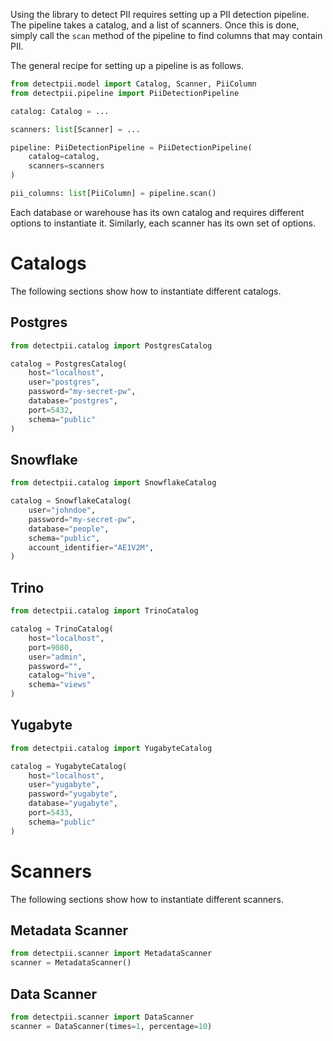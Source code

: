 Using the library to detect PII requires setting up a PII detection pipeline. The pipeline takes a catalog, and a list of scanners. 
Once this is done, simply call the `scan` method of the pipeline to find columns that may contain PII. 

The general recipe for setting up a pipeline is as follows.  

```python
from detectpii.model import Catalog, Scanner, PiiColumn
from detectpii.pipeline import PiiDetectionPipeline

catalog: Catalog = ...

scanners: list[Scanner] = ...

pipeline: PiiDetectionPipeline = PiiDetectionPipeline(
    catalog=catalog,
    scanners=scanners
)

pii_columns: list[PiiColumn] = pipeline.scan()
```  

Each database or warehouse has its own catalog and requires different options to instantiate it. Similarly, each scanner 
has its own set of options.

# Catalogs  

The following sections show how to instantiate different catalogs.

## Postgres

```python
from detectpii.catalog import PostgresCatalog

catalog = PostgresCatalog(
    host="localhost",
    user="postgres",
    password="my-secret-pw",
    database="postgres",
    port=5432,
    schema="public"
)
```

## Snowflake 

```python
from detectpii.catalog import SnowflakeCatalog

catalog = SnowflakeCatalog(
    user="johndoe",
    password="my-secret-pw",
    database="people",
    schema="public",
    account_identifier="AE1V2M",
)
```  

## Trino  

```python
from detectpii.catalog import TrinoCatalog

catalog = TrinoCatalog(
    host="localhost",
    port=9080,
    user="admin",
    password="",
    catalog="hive",
    schema="views"
)
```  

## Yugabyte  

```python
from detectpii.catalog import YugabyteCatalog

catalog = YugabyteCatalog(
    host="localhost",
    user="yugabyte",
    password="yugabyte",
    database="yugabyte",
    port=5433,
    schema="public"
)
```

# Scanners  

The following sections show how to instantiate different scanners.  

## Metadata Scanner  

```python
from detectpii.scanner import MetadataScanner
scanner = MetadataScanner()
```

## Data Scanner

```python
from detectpii.scanner import DataScanner
scanner = DataScanner(times=1, percentage=10)
```